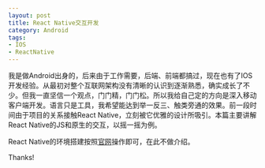 ```yaml
---
layout: post
title: React Native交互开发
category: Android
tags: 
- IOS
- ReactNative
---
```


<p class="message">
  我是做Android出身的，后来由于工作需要，后端、前端都搞过，现在也有了IOS开发经验。从最初对整个互联网架构没有清晰的认识到逐渐熟悉，确实成长了不少。但我一直坚信一个观点，门门精，门门松。所以我给自己定的方向是深入移动客户端开发。语言只是工具，我希望能达到举一反三、触类旁通的效果。前一段时间由于项目的关系接触React Native，立刻被它优雅的设计所吸引。本篇主要讲解React Native的JS和原生的交互，以摇一摇为例。
</p>

React Native的环境搭建按照[官网](http://reactnative.cn/post/10)操作即可，在此不做介绍。

Thanks!



                                